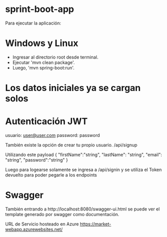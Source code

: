 # sprint-boot-app

Para ejecutar la aplicación:
# Windows y Linux

- Ingresar al directorio root desde terminal.
- Ejecutar 'mvn clean package'.
- Luego, 'mvn spring-boot:run'.

# Los datos iniciales ya se cargan solos

# Autenticación JWT

usuario: user@user.com
password: password

También existe la opción de crear tu propio usuario. /api/signup

Utilizando este payload
{
  "firstName":"string",
  "lastName": "string",
  "email": "string",
  "password":"string"
}

Luego para logearse solamente se ingresa a /api/signin y se utiliza el Token devuelto para poder pegarle a los endpoints

# Swagger
También entrando a http://localhost:8080/swagger-ui.html se puede ver el template generado por swagger como documentación.

URL de Servicio hosteado en Azure
https://market-webapp.azurewebsites.net/
